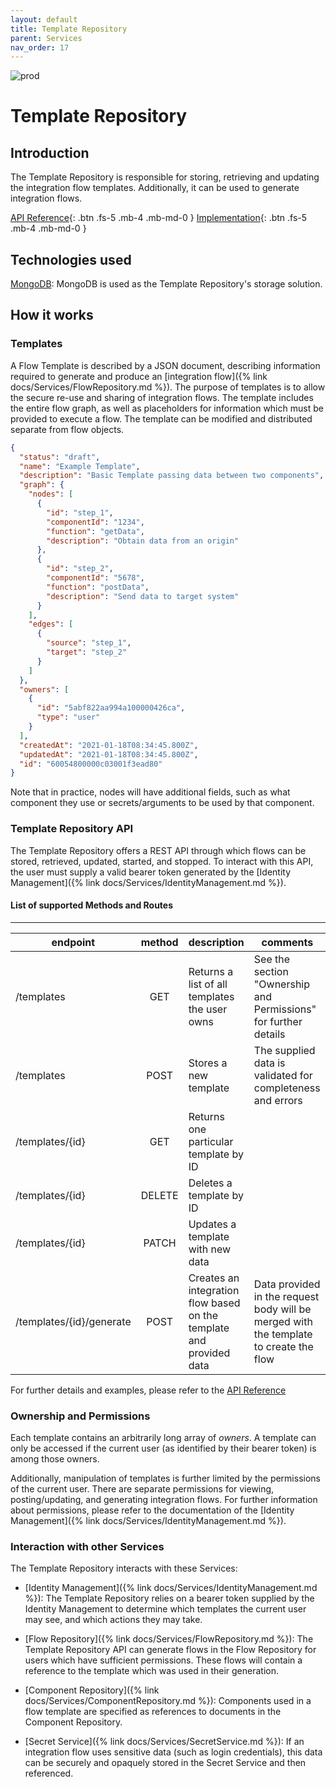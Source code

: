 ```yaml
---
layout: default
title: Template Repository
parent: Services
nav_order: 17
---
```


<!-- Description Guidelines

Please note:
Use the full links to reference other files or images! Relative links will not work under our theme settings.
-->

<!-- please choose the appropriate batch and delete/comment the others  -->

![prod](https://img.shields.io/badge/Status-Production-brightgreen.svg)

# **Template Repository** <!-- make sure spelling is consistent with other sources and within this document -->

## Introduction

<!-- 2 sentences: what does it do and how -->

The Template Repository is responsible for storing, retrieving and updating the integration flow templates. Additionally, it can be used to generate integration flows.

[API Reference](http://template-repository.openintegrationhub.com/api-docs/){: .btn .fs-5 .mb-4 .mb-md-0 }
[Implementation](https://github.com/openintegrationhub/openintegrationhub/tree/master/services/template-repository){: .btn .fs-5 .mb-4 .mb-md-0 }

<!-- [Service File](){: .btn .fs-5 .mb-4 .mb-md-0 } -->

## Technologies used

<!-- please name and elaborate on other technologies or standards the service uses -->

[MongoDB](https://www.mongodb.com/): MongoDB is used as the Template Repository's storage solution.

## How it works

<!-- describe core functionalities and underlying concepts in more detail -->

### Templates

A Flow Template is described by a JSON document, describing information required to generate and produce an [integration flow]({% link docs/Services/FlowRepository.md %}). The purpose of templates is to allow the secure re-use and sharing of integration flows. The template includes the entire flow graph, as well as placeholders for information which must be provided to execute a flow. The template can be modified and distributed separate from flow objects.

```json
{
  "status": "draft",
  "name": "Example Template",
  "description": "Basic Template passing data between two components",
  "graph": {
    "nodes": [
      {
        "id": "step_1",
        "componentId": "1234",
        "function": "getData",
        "description": "Obtain data from an origin"
      },
      {
        "id": "step_2",
        "componentId": "5678",
        "function": "postData",
        "description": "Send data to target system"
      }
    ],
    "edges": [
      {
        "source": "step_1",
        "target": "step_2"
      }
    ]
  },
  "owners": [
    {
      "id": "5abf822aa994a100000426ca",
      "type": "user"
    }
  ],
  "createdAt": "2021-01-18T08:34:45.800Z",
  "updatedAt": "2021-01-18T08:34:45.800Z",
  "id": "60054800000c03001f3ead80"
}
```

Note that in practice, nodes will have additional fields, such as what component they use or secrets/arguments to be used by that component.

### Template Repository API

The Template Repository offers a REST API through which flows can be stored, retrieved, updated, started, and stopped. To interact with this API, the user must supply a valid bearer token generated by the [Identity Management]({% link docs/Services/IdentityManagement.md %}).

#### List of supported Methods and Routes

---

| endpoint                 | method | description                                                         | comments                                                                              |
| ------------------------ | :----: | ------------------------------------------------------------------- | ------------------------------------------------------------------------------------- |
| /templates               |  GET   | Returns a list of all templates the user owns                       | See the section "Ownership and Permissions" for further details                       |
| /templates               |  POST  | Stores a new template                                               | The supplied data is validated for completeness and errors                            |
| /templates/{id}          |  GET   | Returns one particular template by ID                               |                                                                                       |
| /templates/{id}          | DELETE | Deletes a template by ID                                            |                                                                                       |
| /templates/{id}          | PATCH  | Updates a template with new data                                    |                                                                                       |
| /templates/{id}/generate |  POST  | Creates an integration flow based on the template and provided data | Data provided in the request body will be merged with the template to create the flow |

For further details and examples, please refer to the [API Reference](http://template-repository.openintegrationhub.com/api-docs/)

### Ownership and Permissions

Each template contains an arbitrarily long array of _owners_. A template can only be accessed if the current user (as identified by their bearer token) is among those owners.

Additionally, manipulation of templates is further limited by the permissions of the current user. There are separate permissions for viewing, posting/updating, and generating integration flows. For further information about permissions, please refer to the documentation of the [Identity Management]({% link docs/Services/IdentityManagement.md %}).

### Interaction with other Services

The Template Repository interacts with these Services:

- [Identity Management]({% link docs/Services/IdentityManagement.md %}): The Template Repository relies on a bearer token supplied by the Identity Management to determine which templates the current user may see, and which actions they may take.

- [Flow Repository]({% link docs/Services/FlowRepository.md %}): The Template Repository API can generate flows in the Flow Repository for users which have sufficient permissions. These flows will contain a reference to the template which was used in their generation.

- [Component Repository]({% link docs/Services/ComponentRepository.md %}): Components used in a flow template are specified as references to documents in the Component Repository.

- [Secret Service]({% link docs/Services/SecretService.md %}): If an integration flow uses sensitive data (such as login credentials), this data can be securely and opaquely stored in the Secret Service and then referenced.
